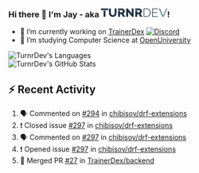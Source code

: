 ### Hi there 👋 I'm Jay - aka <img src="https://raw.githubusercontent.com/TurnrDev/TurnrDev/master/Logo/SVG/TurnrDev_Logo_Dark%20Blue%20%26%20Teal.svg" alt="TurnrDev" height="17.5px">!

- 🔭 I’m currently working on [TrainerDex](https://www.github.com/TrainerDex) [![Discord](https://discordapp.com/api/v6/guilds/364313717720219651/widget.png?style=shield)](http://discord.trainerdex.co.uk/)
- 🤔 I’m studying Computer Science at [OpenUniversity](http://www.open.ac.uk/courses/computing-it/degrees/bsc-computing-it-software-q62-soft)

![TurnrDev's Languages](https://github-readme-stats.vercel.app/api/top-langs/?username=TurnrDev&layout=compact&hide_border=true&title_color=1fa6aa&text_color=233247)
<br>
![TurnrDev's GitHub Stats](https://github-readme-stats.vercel.app/api?username=TurnrDev&show_icons=true&hide_border=true&count_private=true&include_all_commits=true&icon_color=1fa6aa&title_color=1fa6aa&text_color=233247)
<br>

## :zap: Recent Activity

<!--START_SECTION:activity-->
1. 🗣 Commented on [#294](https://github.com//chibisov/drf-extensions/issues/294) in [chibisov/drf-extensions](https://github.com//chibisov/drf-extensions)
2. ❗️ Closed issue [#297](https://github.com//chibisov/drf-extensions/issues/297) in [chibisov/drf-extensions](https://github.com//chibisov/drf-extensions)
3. 🗣 Commented on [#297](https://github.com//chibisov/drf-extensions/issues/297) in [chibisov/drf-extensions](https://github.com//chibisov/drf-extensions)
4. ❗️ Opened issue [#297](https://github.com//chibisov/drf-extensions/issues/297) in [chibisov/drf-extensions](https://github.com//chibisov/drf-extensions)
5. 🎉 Merged PR [#27](https://github.com//TrainerDex/backend/pull/27) in [TrainerDex/backend](https://github.com//TrainerDex/backend)
<!--END_SECTION:activity-->
